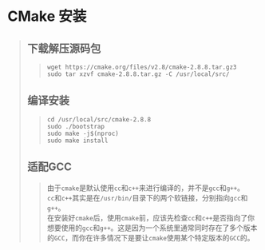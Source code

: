 # CMake 安装
>## 下载解压源码包
>> ```shell
>> wget https://cmake.org/files/v2.8/cmake-2.8.8.tar.gz3
>> sudo tar xzvf cmake-2.8.8.tar.gz -C /usr/local/src/
>> ```
>## 编译安装
>> ```shell
>> cd /usr/local/src/cmake-2.8.8  
>> sudo ./bootstrap
>> sudo make -j$(nproc)
>> sudo make install
>> ```
>## 适配GCC
>>由于`cmake`是默认使用`cc`和`c++`来进行编译的，并不是`gcc`和`g++`。  
>>`cc`和`c++`其实是在`/usr/bin/`目录下的两个软链接，分别指向`gcc`和`g++`。  
>>在安装好`cmake`后，使用`cmake`前，应该先检查`cc`和`c++`是否指向了你想要使用的`gcc`和`g++`。这是因为一个系统里通常同时存在了多个版本的`GCC`，而你在许多情况下是要让`cmake`使用某个特定版本的`GCC`的。
